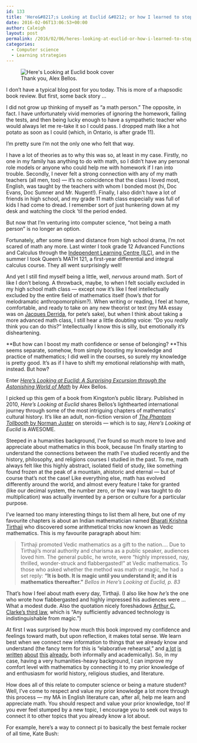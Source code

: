 ```yaml
---
id: 133
title: 'Here&#8217;s Looking at Euclid &#8212; or how I learned to stop worrying and love math'
date: 2016-02-06T13:06:53+00:00
author: Caleigh
layout: post
permalink: /2016/02/06/heres-looking-at-euclid-or-how-i-learned-to-stop-worrying-and-love-math/
categories:
  - Computer science
  - Learning strategies
---
```

<figure><img src="{{ site.baseurl }}/public/posts/euclid.jpg" alt="Here's Looking at Euclid book cover" sizes="(max-width: 314px) 100vw, 314px" data-recalc-dims="1" /><figcaption>Thank you, Alex Bellos.</figcaption></figure> 

I don&#8217;t have a typical blog post for you today. This is more of a rhapsodic book review. But first, some back story &#8230;

I did not grow up thinking of myself as &#8220;a math person.&#8221; The opposite, in fact. I have unfortunately vivid memories of ignoring the homework, failing the tests, and then being lucky enough to have a sympathetic teacher who would always let me re-take it so I could pass. I dropped math like a hot potato as soon as I could (which, in Ontario, is after grade 11).

I&#8217;m pretty sure I&#8217;m not the only one who felt that way.

I have a lot of theories as to why this was so, at least in my case. Firstly, no one in my family has anything to do with math, so I didn&#8217;t have any personal role models or anyone who could help me with homework if I ran into trouble. Secondly, I never felt a strong connection with any of my math teachers (all men, too) &#8212; it&#8217;s no coincidence that the class I loved most, English, was taught by the teachers with whom I bonded most (hi, Doc Evans, Doc Sumner and Mr. Nugent!). Finally, I also didn&#8217;t have a lot of friends in high school, and my grade 11 math class especially was full of kids I had come to dread. I remember sort of just hunkering down at my desk and watching the clock &#8217;til the period ended.

But now that I&#8217;m venturing into computer science, &#8220;not being a math person&#8221; is no longer an option.

Fortunately, after some time and distance from high school drama, I&#8217;m not scared of math any more. Last winter I took grade 12 Advanced Functions and Calculus through the [Independent Learning Centre (ILC)](http://www.ilc.org/), and in the summer I took Queen&#8217;s MATH 121, a first-year differential and integral calculus course. They all went surprisingly well!

And yet I still find myself being a little, well, _nervous_ around math. Sort of like I don&#8217;t belong. A throwback, maybe, to when I felt socially excluded in my high school math class &#8212; except now it&#8217;s like I feel intellectually excluded by the entire field of mathematics itself (how&#8217;s _that_ for melodramatic anthropomorphism?). When writing or reading, I feel at home, comfortable, and ready to take on any new theorist or text (my MA essay was on [Jacques Derrida](https://en.wikipedia.org/wiki/Jacques_Derrida), for pete&#8217;s sake), but when I think about taking a more advanced math class, I still hear a little doubting voice: &#8220;Do you _really_ think you can do this?&#8221; Intellectually I know this is silly, but emotionally it&#8217;s disheartening.

**But how can I boost my math confidence or sense of belonging? **This seems separate, somehow, from simply boosting my knowledge and practice of mathematics; I did well in the courses, so surely my knowledge is pretty good. It&#8217;s as if I have to shift my emotional relationship with math, instead. But how?

Enter _[Here&#8217;s Looking at Euclid: A Surprising Excursion through the Astonishing World of Math](http://www.amazon.ca/Heres-Looking-Euclid-Counting-Awe-Inspiring/dp/1416588280)_ by Alex Bellos.

I picked up this gem of a book from Kingston&#8217;s public library. Published in 2010, _Here&#8217;s Looking at Euclid_ shares Bellos&#8217;s lighthearted international journey through some of the most intriguing chapters of mathematics&#8217; cultural history. It&#8217;s like an adult, non-fiction version of [_The Phantom Tollbooth_ by Norman Juster](https://en.wikipedia.org/wiki/The_Phantom_Tollbooth) on steroids &#8212; which is to say, _Here&#8217;s Looking at Euclid_ is AWESOME.

Steeped in a humanities background, I&#8217;ve found so much more to love and appreciate about mathematics in this book, because I&#8217;m finally starting to understand the connections between the math I&#8217;ve studied recently and the history, philosophy, and religions courses I studied in the past. To me, math always felt like this highly abstract, isolated field of study, like something found frozen at the peak of a mountain, ahistoric and eternal &#8212; but of course that&#8217;s not the case! Like everything else, math has evolved differently around the world, and almost every feature I take for granted (like our decimal system, the number zero, or the way I was taught to do multiplication) was actually invented by a person or culture for a particular purpose.

I&#8217;ve learned too many interesting things to list them all here, but one of my favourite chapters is about an Indian mathematician named [Bharati Krishna Tirthaji](https://en.wikipedia.org/wiki/Swami_Bharati_Krishna_Tirtha#Mathematics) who discovered some arithmetical tricks now known as Vedic mathematics. This is my favourite paragraph about him:

> Tirthaji promoted Vedic mathematics as a gift to the nation&#8230;. Due to Tirthaji&#8217;s moral authority and charisma as a public speaker, audiences loved him. The general public, he wrote, were &#8220;highly impressed, nay, thrilled, wonder-struck and flabbergasted!&#8221; at Vedic mathematics. To those who asked whether the method was math or magic, he had a set reply: **&#8220;It is both. It is magic until you understand it; and it is mathematics thereafter.&#8221;** <cite>Bellos in Here&#8217;s Looking at Euclid, p. 83</cite>

That&#8217;s how I feel about math every day, Tirthaji. (I also like how _he&#8217;s_ the one who wrote how flabbergasted and highly impressed his audiences were &#8230; What a modest dude. Also the quotation nicely foreshadows [Arthur C. Clarke&#8217;s third law](https://en.wikipedia.org/wiki/Clarke%27s_three_laws), which is &#8220;Any sufficiently advanced technology is indistinguishable from magic.&#8221;)

At first I was surprised by how much this book improved my confidence and feelings toward math, but upon reflection, it makes total sense. We learn best when we connect new information to things that we already know and understand (the fancy term for this is &#8220;elaborative rehearsal,&#8221; and [a lot](http://www.teachthought.com/uncategorized/why-brain-based-learning-means-always-connecting-old-knowledge-with-new/) [is written](http://www.ascd.org/publications/books/107006/chapters/Memory,_Learning,_and_Test-Taking_Success.aspx) [about](http://www.edutopia.org/neuroscience-brain-based-learning-relevance-improves-engagement) [this](http://www.project2061.org/publications/sfaa/online/chap13.htm) [already](http://socrates.berkeley.edu/~kihlstrm/GSI_2011.htm), both informally and academically). So, in my case, having a very humanities-heavy background, I can improve my comfort level with mathematics by connecting it to my prior knowledge of and enthusiasm for world history, religious studies, and literature.

How does all of this relate to computer science or being a mature student? Well, I&#8217;ve come to respect and value my prior knowledge a lot more through this process &#8212; my MA in English literature can, after all, help me learn and appreciate math. You should respect and value your prior knowledge, too! If you ever feel stumped by a new topic, I encourage you to seek out ways to connect it to other topics that you already know a lot about.

For example, here&#8217;s a way to connect pi to basically the best female rocker of all time, Kate Bush:
